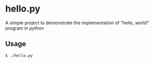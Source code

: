 # hello.py
A simple project to demonstrate the implementation of “hello, world” program in python

## Usage

```bash
$ ./hello.py
```
